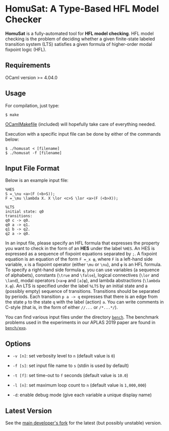 HomuSat: A Type-Based HFL Model Checker
=======================================

**HomuSat** is a fully-automated tool for **HFL model checking**. HFL model checking is the problem of deciding whether a given finite-state labeled transition system (LTS) satisfies a given formula of higher-order modal fixpoint logic (HFL).

## Requirements

OCaml version >= 4.04.0

## Usage

For compilation, just type:

    $ make

[OCamlMakefile](http://mmottl.github.io/ocaml-makefile/) (included) will hopefully take care of everything needed.

Execution with a specific input file can be done by either of the commands below:

    $ ./homusat < [filename]
    $ ./homusat -f [filename]

## Input File Format

Below is an example input file:

    %HES
    S =_\nu <a>(F (<b>S));
    F =_\mu \lambda X. X \lor <c>S \lor <a>(F (<b>X));

    %LTS
    initial state: q0
    transitions:
    q0 c -> q0.
    q0 a -> q1.
    q1 b -> q2.
    q2 a -> q0.

In an input file, please specify an HFL formula that expresses the property you want to check in the form of an **HES** under the label `%HES`. An HES is expressed as a sequence of fixpoint equations separated by `;`. A fixpoint equation is an equation of the form `F =_x φ`, where `F` is a left-hand side variable, `x` is a fixpoint operator (either `\mu` or `\nu`), and `φ` is an HFL formula. To specify a right-hand side formula `φ`, you can use variables (a sequence of alphabets), constants (`\true` and `\false`), logical connectives (`\lor` and `\land`), modal operators (`<a>φ` and `[a]φ`), and lambda abstractions (`\lambda X.φ`).
An LTS is specified under the label `%LTS` by an initial state and a (possibly empty) sequence of transitions. Transitions should be separated by periods. Each transition `p a -> q` expresses that there is an edge from the state `p` to the state `q` with the label (action) `a`.
You can write comments in C-style (that is, in the form of either `//...` or `/*...*/`).

You can find various input files under the directory [`bench`](/bench). The benchmark problems used in the experiments in our APLAS 2019 paper are found in [`bench/exp`](/bench/exp).

## Options

- `-v [n]`: set verbosity level to `n` (default value is `0`)

- `-f [s]`: set input file name to `s` (stdin is used by default)

- `-t [f]`: set time-out to `f` seconds (default value is `10.0`)

- `-l [n]`: set maximum loop count to `n` (default value is `1,000,000`)

- `-d`: enable debug mode (give each variable a unique display name)

## Latest Version

See the [main developer's fork](https://github.com/aicabod/homusat) for the latest (but possibly unstable) version.
